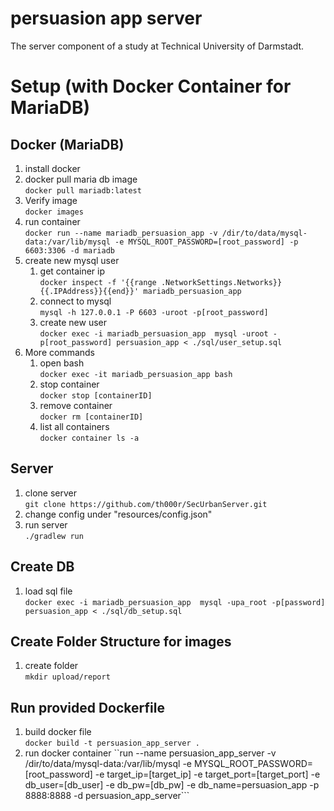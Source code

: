 # persuasion app server
The server component of a study at Technical University of Darmstadt.

# Setup (with Docker Container for MariaDB)

## Docker (MariaDB)

1. install docker
2. docker pull maria db image\
```docker pull mariadb:latest```
  1. Verify image\
  ```docker images```
3. run container\
```docker run --name mariadb_persuasion_app -v /dir/to/data/mysql-data:/var/lib/mysql -e MYSQL_ROOT_PASSWORD=[root_password] -p 6603:3306 -d mariadb```
4. create new mysql user   
   1. get container ip\
   ```docker inspect -f '{{range .NetworkSettings.Networks}}{{.IPAddress}}{{end}}' mariadb_persuasion_app```
   2. connect to mysql\
   ```mysql -h 127.0.0.1 -P 6603 -uroot -p[root_password]```
   3. create new user\
  ```docker exec -i mariadb_persuasion_app  mysql -uroot -p[root_password] persuasion_app < ./sql/user_setup.sql```   
5. More commands
   1. open bash\
  ```docker exec -it mariadb_persuasion_app bash```
   2. stop container\
   ```docker stop [containerID]```
   3. remove container\
   ```docker rm [containerID]```
   4. list all containers\
   ```docker container ls -a```

  
  
## Server
1. clone server\
```git clone https://github.com/th000r/SecUrbanServer.git```
2. change config under "resources/config.json"
3. run server\
```./gradlew run```

## Create DB
1. load sql file\
```docker exec -i mariadb_persuasion_app  mysql -upa_root -p[password] persuasion_app < ./sql/db_setup.sql```

## Create Folder Structure for images
1. create folder\
```mkdir upload/report```

## Run provided Dockerfile
1. build docker file\
```docker build -t persuasion_app_server .```
2. run docker container
``run --name persuasion_app_server -v /dir/to/data/mysql-data:/var/lib/mysql -e MYSQL_ROOT_PASSWORD=[root_password] -e target_ip=[target_ip] -e target_port=[target_port] -e db_user=[db_user] -e db_pw=[db_pw] -e db_name=persuasion_app -p 8888:8888 -d persuasion_app_server```






